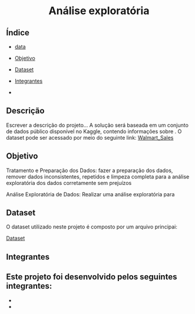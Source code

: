 <h1 align="center"> Análise exploratória </h1>

## Índice 
* [data](#Descrição)
* [Objetivo](Objetivo)
* [Dataset](Dataset)
* [Integrantes](Integrantes)

* 
## Descrição

Escrever a descrição do projeto...
A solução será baseada em um conjunto de dados público disponível no Kaggle, contendo informações sobre . O dataset pode ser acessado por meio do seguinte link: [Walmart_Sales](https://www.kaggle.com/datasets/mikhail1681/walmart-sales)

## Objetivo

Tratamento e Preparação dos Dados: fazer a preparação dos dados, remover dados inconsistentes, repetidos e limpeza completa para a análise exploratória dos dados corretamente sem prejuízos 

Análise Exploratória de Dados: Realizar uma análise exploratória para 

## Dataset
O dataset utilizado neste projeto é composto por um arquivo principai:

[Dataset](data/)

## Integrantes 
Este projeto foi desenvolvido pelos seguintes integrantes:
-
-
-
